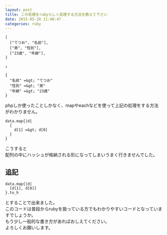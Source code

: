 ```yaml
---
layout: post
title: この処理をrubyらしく処理する方法を教えて下さい
date: 2015-05-28 11:48:47
categories: ruby
---
```

```
[
  ["てつお", "名前"],
  ["男", "性別"],
  ["23歳", "年齢"],
]

↓

{
  "名前" =&gt; "てつお"
  "性別" =&gt; "男"
  "年齢" =&gt; "23歳"
}
```

<p>phpしか使ったことしかなく、mapやeachなどを使って上記の処理をする方法がわかりません。</p>

```
data.map{|d|
  {
    d[1] =&gt; d[0]
  }
}
```

<p>こうすると<br>
配列の中にハッシュが格納される形になってしまいうまく行きませんでした。</p>

<h2>追記</h2>

```
data.map{|d|
  [d[1], d[0]]
}.to_h
```

<p>とすることで出来ました。<br>
このコードは普段からrubyを扱っている方でもわかりやすいコードとなっていますでしょうか。<br>
もう少し一般的な書き方があればおしえてください。<br>
よろしくお願いします。</p>
